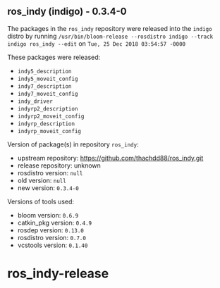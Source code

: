 ## ros_indy (indigo) - 0.3.4-0

The packages in the `ros_indy` repository were released into the `indigo` distro by running `/usr/bin/bloom-release --rosdistro indigo --track indigo ros_indy --edit` on `Tue, 25 Dec 2018 03:54:57 -0000`

These packages were released:
- `indy5_description`
- `indy5_moveit_config`
- `indy7_description`
- `indy7_moveit_config`
- `indy_driver`
- `indyrp2_description`
- `indyrp2_moveit_config`
- `indyrp_description`
- `indyrp_moveit_config`

Version of package(s) in repository `ros_indy`:

- upstream repository: https://github.com/thachdd88/ros_indy.git
- release repository: unknown
- rosdistro version: `null`
- old version: `null`
- new version: `0.3.4-0`

Versions of tools used:

- bloom version: `0.6.9`
- catkin_pkg version: `0.4.9`
- rosdep version: `0.13.0`
- rosdistro version: `0.7.0`
- vcstools version: `0.1.40`


# ros_indy-release